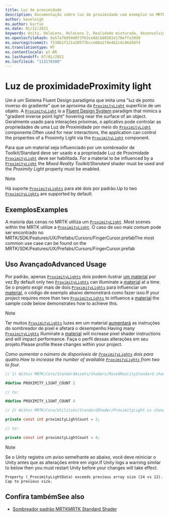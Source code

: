 ```yaml
---
title: Luz de proximidade
description: Documentação sobre luz de proximidade com exemplos no MRTK
author: keveleigh
ms.author: kurtie
ms.date: 01/12/2021
keywords: Unity, HoloLens, HoloLens 2, Realidade misturada, desenvolvimento, MRTK,
ms.openlocfilehash: 6e57a76d54d0f3f63ce8dcb80582e178effa39d9
ms.sourcegitcommit: f338b1f121a10577bcce08a174e462cdc86d5874
ms.translationtype: MT
ms.contentlocale: pt-BR
ms.lasthandoff: 07/01/2021
ms.locfileid: "113176380"
---
```

# <a name="proximity-light"></a><span data-ttu-id="c6a65-104">Luz de proximidade</span><span class="sxs-lookup"><span data-stu-id="c6a65-104">Proximity light</span></span>

<span data-ttu-id="c6a65-105">Um é um Sistema Fluent Design paradigma que imita uma "luz de ponto inverso do gradiente" que se aproxima da [`ProximityLight`](xref:Microsoft.MixedReality.Toolkit.Utilities.ProximityLight) superfície de um objeto. [](https://www.microsoft.com/design/fluent/)</span><span class="sxs-lookup"><span data-stu-id="c6a65-105">A [`ProximityLight`](xref:Microsoft.MixedReality.Toolkit.Utilities.ProximityLight) is a [Fluent Design System](https://www.microsoft.com/design/fluent/) paradigm that mimics a "gradient inverse point light" hovering near the surface of an object.</span></span> <span data-ttu-id="c6a65-106">Geralmente usado para interações próximas, o aplicativo pode controlar as propriedades de uma Luz de Proximidade por meio do [`ProximityLight`](xref:Microsoft.MixedReality.Toolkit.Utilities.ProximityLight) componente.</span><span class="sxs-lookup"><span data-stu-id="c6a65-106">Often used for near interactions, the application can control the properties of a Proximity Light via the [`ProximityLight`](xref:Microsoft.MixedReality.Toolkit.Utilities.ProximityLight) component.</span></span>

<span data-ttu-id="c6a65-107">Para que um material seja influenciado por um sombreador de Toolkit/Standard deve ser usado e a propriedade Luz de Proximidade [`ProximityLight`](xref:Microsoft.MixedReality.Toolkit.Utilities.ProximityLight) deve ser  habilitada. </span><span class="sxs-lookup"><span data-stu-id="c6a65-107">For a material to be influenced by a [`ProximityLight`](xref:Microsoft.MixedReality.Toolkit.Utilities.ProximityLight) the *Mixed Reality Toolkit/Standard* shader must be used and the *Proximity Light* property must be enabled.</span></span>

> [!NOTE]
> <span data-ttu-id="c6a65-108">Há suporte [`ProximityLights`](xref:Microsoft.MixedReality.Toolkit.Utilities.ProximityLight) para até dois por padrão.</span><span class="sxs-lookup"><span data-stu-id="c6a65-108">Up to two [`ProximityLights`](xref:Microsoft.MixedReality.Toolkit.Utilities.ProximityLight) are supported by default.</span></span>

## <a name="examples"></a><span data-ttu-id="c6a65-109">Exemplos</span><span class="sxs-lookup"><span data-stu-id="c6a65-109">Examples</span></span>

<span data-ttu-id="c6a65-110">A maioria das cenas no MRTK utiliza um [`ProximityLight`](xref:Microsoft.MixedReality.Toolkit.Utilities.ProximityLight) .</span><span class="sxs-lookup"><span data-stu-id="c6a65-110">Most scenes within the MRTK utilize a [`ProximityLight`](xref:Microsoft.MixedReality.Toolkit.Utilities.ProximityLight).</span></span> <span data-ttu-id="c6a65-111">O caso de uso mais comum pode ser encontrado no MRTK/SDK/Features/UX/Prefabs/Cursors/FingerCursor.prefab</span><span class="sxs-lookup"><span data-stu-id="c6a65-111">The most common use case can be found on the MRTK/SDK/Features/UX/Prefabs/Cursors/FingerCursor.prefab</span></span>

## <a name="advanced-usage"></a><span data-ttu-id="c6a65-112">Uso Avançado</span><span class="sxs-lookup"><span data-stu-id="c6a65-112">Advanced Usage</span></span>

<span data-ttu-id="c6a65-113">Por padrão, apenas [`ProximityLights`](xref:Microsoft.MixedReality.Toolkit.Utilities.ProximityLight) dois podem ilustrar [um material](https://docs.unity3d.com/ScriptReference/Material.html) por vez.</span><span class="sxs-lookup"><span data-stu-id="c6a65-113">By default only two [`ProximityLights`](xref:Microsoft.MixedReality.Toolkit.Utilities.ProximityLight) can illuminate a [material](https://docs.unity3d.com/ScriptReference/Material.html) at a time.</span></span> <span data-ttu-id="c6a65-114">Se o projeto exigir mais de dois [`ProximityLights`](xref:Microsoft.MixedReality.Toolkit.Utilities.ProximityLight) para influenciar um [material,](https://docs.unity3d.com/ScriptReference/Material.html) o código de exemplo abaixo demonstrará como fazer isso.</span><span class="sxs-lookup"><span data-stu-id="c6a65-114">If your project requires more than two [`ProximityLights`](xref:Microsoft.MixedReality.Toolkit.Utilities.ProximityLight) to influence a [material](https://docs.unity3d.com/ScriptReference/Material.html) the sample code below demonstrates how to achieve this.</span></span>

> [!NOTE]
> <span data-ttu-id="c6a65-115">Ter muitos [`ProximityLights`](xref:Microsoft.MixedReality.Toolkit.Utilities.ProximityLight) luzes em um material [aumentará](https://docs.unity3d.com/ScriptReference/Material.html) as instruções do sombreador de pixel e afetará o desempenho.</span><span class="sxs-lookup"><span data-stu-id="c6a65-115">Having many [`ProximityLights`](xref:Microsoft.MixedReality.Toolkit.Utilities.ProximityLight) illuminate a [material](https://docs.unity3d.com/ScriptReference/Material.html) will increase pixel shader instructions and will impact performance.</span></span> <span data-ttu-id="c6a65-116">Faça o perfil dessas alterações em seu projeto.</span><span class="sxs-lookup"><span data-stu-id="c6a65-116">Please profile these changes within your project.</span></span>

<span data-ttu-id="c6a65-117">*Como aumentar o número de disponíveis de [`ProximityLights`](xref:Microsoft.MixedReality.Toolkit.Utilities.ProximityLight) dois para quatro.*</span><span class="sxs-lookup"><span data-stu-id="c6a65-117">*How to increase the number of available [`ProximityLights`](xref:Microsoft.MixedReality.Toolkit.Utilities.ProximityLight) from two to four.*</span></span>

```C#
// 1) Within MRTK/Core/StandardAssets/Shaders/MixedRealityStandard.shader change:

#define PROXIMITY_LIGHT_COUNT 2

// to:

#define PROXIMITY_LIGHT_COUNT 4

// 2) Within MRTK/Core/Utilities/StandardShader/ProximityLight.cs change:

private const int proximityLightCount = 2;

// to:

private const int proximityLightCount = 4;
```

> [!NOTE]
> <span data-ttu-id="c6a65-118">Se o Unity registra um aviso semelhante ao abaixo, você deve reiniciar o Unity antes que as alterações entre em vigor.</span><span class="sxs-lookup"><span data-stu-id="c6a65-118">If Unity logs a warning similar to below then you must restart Unity before your changes will take effect.</span></span>
>
>`Property (_ProximityLightData) exceeds previous array size (24 vs 12). Cap to previous size.`

## <a name="see-also"></a><span data-ttu-id="c6a65-119">Confira também</span><span class="sxs-lookup"><span data-stu-id="c6a65-119">See also</span></span>

* [<span data-ttu-id="c6a65-120">Sombreador padrão MRTK</span><span class="sxs-lookup"><span data-stu-id="c6a65-120">MRTK Standard Shader</span></span>](mrtk-standard-shader.md)
